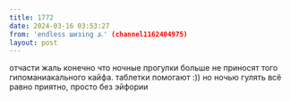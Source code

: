```yaml
---
title: 1772
date: 2024-03-16 03:53:27
from: 'endless шизing ⍼' (channel1162404975)
layout: post
---
```


отчасти жаль конечно что ночные прогулки больше не приносят того гипоманиакального кайфа. таблетки помогают :))
но ночью гулять всё равно приятно, просто без эйфории
